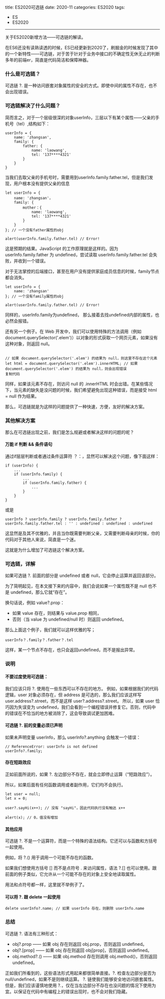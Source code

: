 title: ES2020可选链
date: 2020-11
categories: ES2020
tags:
- ES
- ES2020

---

关于ES2020新增方法——可选链的解读。

<!-- more -->

在ES6还没有读熟读透的时候，ES已经更新到2020了，刷掘金的时候发现了其中的一个新特性——可选链，对于苦于针对于业务中接口的不确定性无休无止的判断多年的前端er，简直是代码简洁和保障神器。

### 什么是可选链？

可选链 ?. 是一种访问嵌套对象属性的安全的方式。即使中间的属性不存在，也不会出现错误。

### 可选链解决了什么问题？

简而言之，对于一个层级很深的对象userInfo，三层以下有某个属性——父亲的手机号（tel）,结构如下：

```
userInfo = {
    name: 'zhangsan',
    family: {
        father: {
            name: 'laowang',
            tel: '137****4321'
        }
    }
}
```

当我们去取父亲的手机号时，需要用到userInfo.family.father.tel，但是我们发现，用户根本没有提供父亲的信息

```
let userInfo = {
    name: 'zhangsan'，
    family: {
        mother：{
            name: 'laowang',
            tel: '137****4321'
        }
    }
}; // 一个没有father属性的obj

alert(userInfo.family.father.tel) // Error!

```

这是预期的结果。JavaScript 的工作原理就是这样的。因为 userInfo.family.father 为 undefined，尝试读取 userInfo.family.father.tel 会失败，并收到一个错误。

对于无法掌控的后端接口，甚至在用户没有提供家庭成员信息的时候，family节点都会消失。

```
let userInfo = {
    name: 'zhangsan'
}; // 一个没有family属性的obj

alert(userInfo.family.father.tel) // Error!

```
同样的，userInfo.family为undefined， 那么接着去找undefined内部的属性，也必然会报错。

还有另一个例子。在 Web 开发中，我们可以使用特殊的方法调用（例如 document.querySelector('.elem')）以对象的形式获取一个网页元素，如果没有这种对象，则返回 null。

```

// 如果 document.querySelector('.elem') 的结果为 null，则这里不存在这个元素
let html = document.querySelector('.elem').innerHTML; // 如果 document.querySelector('.elem') 的结果为 null，则会出现错误
复制代码

```
同样，如果该元素不存在，则访问 null 的 .innerHTML 时会出错。在某些情况下，当元素的缺失是没问题的时候，我们希望避免出现这种错误，而是接受 html = null 作为结果。

那么，可选链就是为这样的问题提供了一种快速，方便，友好的解决方案。

### 其他解决方案

那么在可选链出现之前，我们是怎么规避或者解决这样的问题的呢？

#### 万能 if 判断 && 条件语句

通过if层层判断或者通过条件运算符 ？：，显然可以解决这个问题，像下面这样：

```
if (userInfo) {
    ...
    if (userInfo.family) {
        ...
        if (userInfo.family.father) {
            ...
        }
    }
}
```

或是

```
userInfo ? userInfo.family ? userInfo.family.father ? userInfo.family.father.tel : '' : undefined : undefined : undefined
```

这显然是及其不优雅的，并且当你既需要判断父亲，又需要判断母亲的时候，你的代码对于其他人来说，简直是一个迷。

这就是为什么增加了可选链这个解决方案。

### 可选链，详解

如果可选链 ?. 前面的部分是 undefined 或者 null，它会停止运算并返回该部分。

为了简明起见，在本文接下来的内容中，我们会说如果一个属性既不是 null 也不是 undefined，那么它就“存在”。

换句话说，例如 value?.prop：

- 如果 value 存在，则结果与 value.prop 相同，
- 否则（当 value 为 undefined/null 时）则返回 undefined。

那么上面这个例子，我们就可以这样优雅的写；

```
userInfo？.family？.father？.tel 
```

这样，某一个节点不存在，也只会返回undefined，而不是报出异常。

### 说明

#### 不要过度使用可选链：

我们应该只将 ?. 使用在一些东西可以不存在的地方。
例如，如果根据我们的代码逻辑，user 对象必须存在，但 address 是可选的，那么我们应该这样写 user.address?.street，而不是这样 user?.address?.street。
所以，如果 user 恰巧因为失误变为 undefined，我们会看到一个编程错误并修复它。否则，代码中的错误在不恰当的地方被消除了，这会导致调试更加困难。

#### 可选链 ?. 前的变量必须已声明

如果未声明变量 userInfo，那么 userInfo?.anything 会触发一个错误：

```
// ReferenceError: userInfo is not defined
userInfo?.family;
```

#### 存在短路效应

正如前面所说的，如果 ?. 左边部分不存在，就会立即停止运算（“短路效应”）。

所以，如果后面有任何函数调用或者副作用，它们均不会执行。

```
let user = null;
let x = 0;

user?.sayHi(x++); // 没有 "sayHi"，因此代码执行没有触达 x++

alert(x); // 0，值没有增加
```

#### 其他应用

可选链 ?. 不是一个运算符，而是一个特殊的语法结构。它还可以与函数和方括号一起使用。

例如，将 ?.() 用于调用一个可能不存在的函数。

如果我们想使用方括号 [] 而不是点符号 . 来访问属性，语法 ?.[] 也可以使用。跟前面的例子类似，它允许从一个可能不存在的对象上安全地读取属性。

用法和点符号都一样，这里就不举例子了。

#### 可以将 ?. 跟 delete 一起使用

```
delete userInfo?.name; // 如果 userInfo 存在，则删除 userInfo.name
```

### 总结

可选链 ?. 语法有三种形式：

- obj?.prop —— 如果 obj 存在则返回 obj.prop，否则返回 undefined。
- obj?.[prop] —— 如果 obj 存在则返回 obj[prop]，否则返回 undefined。
- obj.method?.() —— 如果 obj.method 存在则调用 obj.method()，否则返回 undefined。

正如我们所看到的，这些语法形式用起来都很简单直接。?. 检查左边部分是否为 null/undefined，如果不是则继续运算。
?. 链使我们能够安全地访问嵌套属性。
但是，我们应该谨慎地使用 ?.，仅在当左边部分不存在也没问题的情况下使用为宜。以保证在代码中有编程上的错误出现时，也不会对我们隐藏。